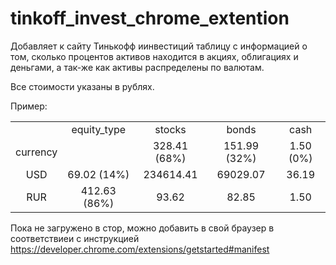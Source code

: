 # tinkoff_invest_chrome_extention

Добавляет к сайту Тинькофф иинвестиций таблицу с информацией о том, 
сколько процентов активов находится в акциях, облигациях и деньгами, 
а так-же как активы распределены по валютам.

Все стоимости указаны в рублях.

Пример:

||||||
|:---:|:---:|:---:|:---:|:---:|
| |equity_type|stocks|bonds|cash|
|currency| |328.41 (68%)|151.99 (32%)|1.50 (0%)|
|USD|69.02 (14%)|234614.41|69029.07|36.19|
|RUR|412.63 (86%)|93.62|82.85|1.50|


Пока не загружено в стор, можно добавить в свой браузер в соответствиеи с инструкцией
 https://developer.chrome.com/extensions/getstarted#manifest